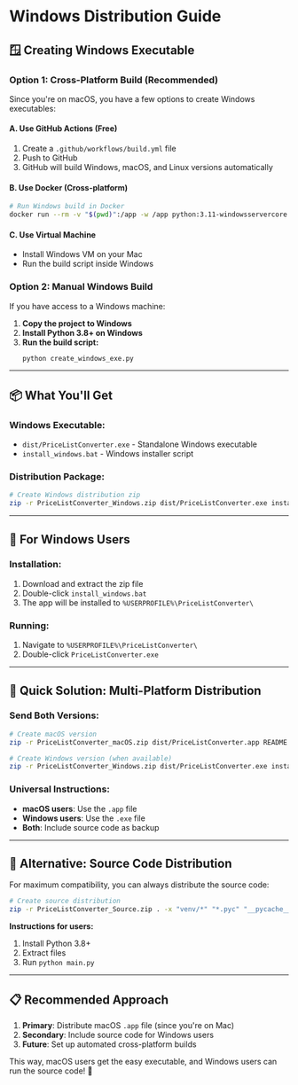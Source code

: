 # Windows Distribution Guide

## 🪟 **Creating Windows Executable**

### **Option 1: Cross-Platform Build (Recommended)**

Since you're on macOS, you have a few options to create Windows executables:

#### **A. Use GitHub Actions (Free)**
1. Create a `.github/workflows/build.yml` file
2. Push to GitHub
3. GitHub will build Windows, macOS, and Linux versions automatically

#### **B. Use Docker (Cross-platform)**
```bash
# Run Windows build in Docker
docker run --rm -v "$(pwd)":/app -w /app python:3.11-windowsservercore python create_windows_exe.py
```

#### **C. Use Virtual Machine**
- Install Windows VM on your Mac
- Run the build script inside Windows

### **Option 2: Manual Windows Build**

If you have access to a Windows machine:

1. **Copy the project to Windows**
2. **Install Python 3.8+ on Windows**
3. **Run the build script:**
   ```cmd
   python create_windows_exe.py
   ```

---

## 📦 **What You'll Get**

### **Windows Executable:**
- `dist/PriceListConverter.exe` - Standalone Windows executable
- `install_windows.bat` - Windows installer script

### **Distribution Package:**
```bash
# Create Windows distribution zip
zip -r PriceListConverter_Windows.zip dist/PriceListConverter.exe install_windows.bat README.md QUICKSTART.md
```

---

## 👥 **For Windows Users**

### **Installation:**
1. Download and extract the zip file
2. Double-click `install_windows.bat`
3. The app will be installed to `%USERPROFILE%\PriceListConverter\`

### **Running:**
1. Navigate to `%USERPROFILE%\PriceListConverter\`
2. Double-click `PriceListConverter.exe`

---

## 🚀 **Quick Solution: Multi-Platform Distribution**

### **Send Both Versions:**
```bash
# Create macOS version
zip -r PriceListConverter_macOS.zip dist/PriceListConverter.app README.md QUICKSTART.md

# Create Windows version (when available)
zip -r PriceListConverter_Windows.zip dist/PriceListConverter.exe install_windows.bat README.md QUICKSTART.md
```

### **Universal Instructions:**
- **macOS users**: Use the `.app` file
- **Windows users**: Use the `.exe` file
- **Both**: Include source code as backup

---

## 🔧 **Alternative: Source Code Distribution**

For maximum compatibility, you can always distribute the source code:

```bash
# Create source distribution
zip -r PriceListConverter_Source.zip . -x "venv/*" "*.pyc" "__pycache__/*" "dist/*" "build/*"
```

**Instructions for users:**
1. Install Python 3.8+
2. Extract files
3. Run `python main.py`

---

## 📋 **Recommended Approach**

1. **Primary**: Distribute macOS `.app` file (since you're on Mac)
2. **Secondary**: Include source code for Windows users
3. **Future**: Set up automated cross-platform builds

This way, macOS users get the easy executable, and Windows users can run the source code! 🎯
